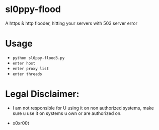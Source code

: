 # sl0ppy-flood
A https & http flooder, hitting your servers with 503 server error 

# Usage 
* `python sl0ppy-flood3.py`
* `enter host`
* `enter proxy list`
* `enter threads`

# Legal Disclaimer: 
* I am not responsible for U using it on non authorized systems, make sure u use it on systems u own or are authorized on. 

* x0xr00t 
